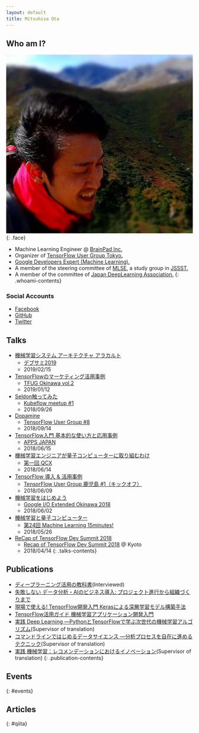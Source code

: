 ```yaml
---
layout: default
title: Mitsuhisa Ota
---
```


## Who am I?

![face](assets/img/logo.jpg){: .face}

- Machine Learning Engineer @ [BrainPad Inc.](https://www.brainpad.co.jp/)
- Organizer of [TensorFlow User Group Tokyo.](https://tfug.jp)
- [Google Developers Expert (Machine Learning).](https://developers.google.com/experts/people/mitsuhisa-ota)
- A member of the steering committee of [MLSE](https://sites.google.com/view/sig-mlse), a study group in [JSSST.](http://www.jssst.or.jp/)
- A member of the committee of [Japan DeepLearning Association.](https://www.jdla.org/)
{: .whoami-contents}

### Social Accounts

- [Facebook](https://www.facebook.com/ohtaman)
- [GitHub](https://github.com/ohtaman)
- [Twitter](https://twitter.com/ohtaman)

## Talks

- [機械学習システム アーキテクチャ アラカルト](https://www.slideshare.net/BrainPad/ss-131876455)
  - [デブサミ2019](https://event.shoeisha.jp/devsumi/20190214/)
  - 2019/02/15
- [TensorFlowのマーケティング活用事例](https://docs.google.com/presentation/d/e/2PACX-1vStBfkGdgAnJN6y-01e5QxRodOHQE_5CAu2jCkGw1n0S12IPxo_hyJB1VwAxkg_Z3vkA8Kf4VY_ekR1/pub?start=false&loop=false&delayms=3000)
  - [TFUG Okinawa vol.2](https://tfug-okinawa.connpass.com/event/109390/)
  - 2019/01/12
- [Seldon触ってみた](https://docs.google.com/presentation/d/e/2PACX-1vQurY8sa3Tx6kdI0noE_IvhXDX8ukpNAMTL_vA_1lldZTkwygxEYhaMgvLlY5iuNLqW6jDUZ4rMB6jD/pub?start=false&loop=false&delayms=3000)
  - [Kubeflow meetup #1](https://daft.connpass.com/event/100292/)
  - 2018/09/26
- [Dopamine](https://docs.google.com/presentation/d/e/2PACX-1vTqTs68hKJSLLqmvPmjxNRt_xfPpQdegBKsZ4enxHZRhs1URk5tMW8y2_o8-mvlT9nhOZhDgNu0yIGP/pub?start=false&loop=false&delayms=3000)
  - [TensorFlow User Group #8](https://tfug-tokyo.connpass.com/event/97836/)
  - 2018/09/14
- [TensorFlow入門 基本的な使い方と応用事例](https://docs.google.com/presentation/d/e/2PACX-1vRZEQVh0KHDEedwRcnlWsZK0C72yq7dA11WKyYCw6UffBShIMADrhJ0_tKfH_Y9SAMH1enljA_5p2IC/pub?start=false&loop=false&delayms=3000)
  - [APPS JAPAN](https://www.f2ff.jp/apps-japan/2018/)
  - 2018/06/15
- [機械学習エンジニアが量子コンピューターに取り組むわけ](https://docs.google.com/presentation/d/e/2PACX-1vRfRoJhZgFeMNQos18v5yU5i5DWW88kxPoNzaIRf0XvvB_kgJiz04ZuI-k50Z3urOXx2zuUAcUtgKQ_/pub?start=false&loop=false&delayms=3000)
  - [第一回 QCX](https://qri.connpass.com/event/86413/)
  - 2018/06/14
- [TensorFlow 導入 & 活用事例]()
  - [TensorFlow User Group 鹿児島 #1（キックオフ）](https://tfug-kagoshima.connpass.com/event/87992/)
  - 2018/06/09
- [機械学習をはじめよう](https://docs.google.com/presentation/d/e/2PACX-1vQfv2VjMln4MM6SMvqQfYwYZVAEHx0XgeRqKCdk89BwlmjW91gI4TH5lqMUVGFubyKq69QfH8_nnug1/pub?start=false&loop=false&delayms=3000)
  - [Google I/O Extended Okinawa 2018](https://okipug.connpass.com/event/86509/)
  - 2018/06/02
- [機械学習と量子コンピューター](https://docs.google.com/presentation/d/e/2PACX-1vQi0aTmmQEYWAjmE0x9uXPvPqvlk31-2ZUM-qJxbHP_1B_0P__-97vRkO7iTgjF2zN67WKpq5TYqSQs/pub?start=false&loop=false&delayms=3000)
  - [第24回 Machine Learning 15minutes!](https://machine-learning15minutes.connpass.com/event/85393/)
  - 2018/05/26
- [ReCap of TensorFlow Dev Summit 2018](https://docs.google.com/presentation/d/e/2PACX-1vSMGl0DXxtS6wtykuNq-A6P_Ew6NLrY6xiK4YCoFdiMJDzqEMFplkrLaaMT-VIh-ulGE_Oc9wY-ahlm/pub?start=false&loop=false&delayms=3000)
  - [Recap of TensorFlow Dev Summit 2018](https://gdgkyoto.connpass.com/event/83884/) @ Kyoto
  - 2018/04/14
{: .talks-contents}

## Publications

- [ディープラーニング活用の教科書](https://www.amazon.co.jp/dp/4296100548)(Interviewed)
- [失敗しない データ分析・AIのビジネス導入: プロジェクト進行から組織づくりまで](https://www.amazon.co.jp/dp/4627854110)
- [現場で使える! TensorFlow開発入門 Kerasによる深層学習モデル構築手法](https://www.amazon.co.jp/dp/4798154121)
- [TensorFlow活用ガイド 機械学習アプリケーション開発入門](https://www.amazon.co.jp/dp/4774195049)
- [実践 Deep Learning ―PythonとTensorFlowで学ぶ次世代の機械学習アルゴリズム](https://www.amazon.co.jp/dp/4873118328)(Supervisor of translation)
- [コマンドラインではじめるデータサイエンス ―分析プロセスを自在に進めるテクニック](https://www.amazon.co.jp/dp/4873117410)(Supervisor of translation)
- [実践 機械学習：レコメンデーションにおけるイノベーション](https://community.mapr.jp/pdf-practical-machine-learning.html)(Supervisor of translation)
{: .publication-contents}

## Events
{: #events}

## Articles
{: #qiita}
